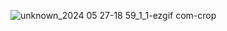 ![unknown_2024 05 27-18 59_1_1-ezgif com-crop](https://github.com/Sulaimanqazi/CHIP8-CPP/assets/109396075/591cf720-122f-4473-b59d-588a1975f53f)
